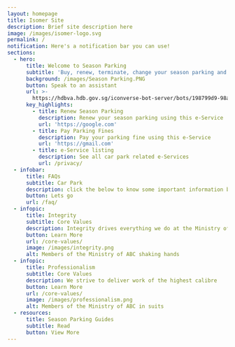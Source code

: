 ```yaml
---
layout: homepage
title: Isomer Site
description: Brief site description here
image: /images/isomer-logo.svg
permalink: /
notification: Here's a notification bar you can use!
sections:
  - hero:
      title: Welcome to Season Parking
      subtitle: 'Buy, renew, terminate, change your season parking and more!'
      background: /images/Season Parking.PNG
      button: Speak to an assistant
      url: >-
        https://hdbva.hdb.gov.sg/iconverse-bot-server/bots/198799d9-98a0-4e3f-8bfe-f2aebaf2c9c5/preview
      key_highlights:
        - title: Renew Season Parking
          description: Renew your season parking using this e-Service
          url: 'https://google.com'
        - title: Pay Parking Fines
          description: Pay your parking fine using this e-Service
          url: 'https://gmail.com'
        - title: e-Service listing
          description: See all car park related e-Services
          url: /privacy/
  - infobar:
      title: FAQs
      subtitle: Car Park
      description: click the below to know some important information before transacting
      button: Lets go
      url: /faq/
  - infopic:
      title: Integrity
      subtitle: Core Values
      description: Integrity drives everything we do at the Ministry of ABC
      button: Learn More
      url: /core-values/
      image: /images/integrity.png
      alt: Members of the Ministry of ABC shaking hands
  - infopic:
      title: Professionalism
      subtitle: Core Values
      description: We strive to deliver work of the highest calibre
      button: Learn More
      url: /core-values/
      image: /images/professionalism.png
      alt: Members of the Ministry of ABC in suits
  - resources:
      title: Season Parking Guides
      subtitle: Read
      button: View More
---
```

